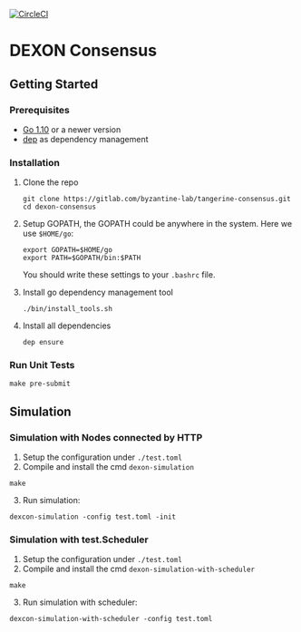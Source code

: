 [![CircleCI](https://circleci.com/gh/dexon-foundation/dexon-consensus.svg?style=svg&circle-token=faed911ec07618dfbd6868b09181aa2046b550d8)](https://circleci.com/gh/dexon-foundation/dexon-consensus)

DEXON Consensus
====================

## Getting Started
### Prerequisites

- [Go 1.10](https://golang.org/dl/) or a newer version
- [dep](https://github.com/golang/dep#installation) as dependency management

### Installation

1. Clone the repo
    ```
    git clone https://gitlab.com/byzantine-lab/tangerine-consensus.git
    cd dexon-consensus
    ```

2. Setup GOPATH, the GOPATH could be anywhere in the system. Here we use `$HOME/go`:
   ```
   export GOPATH=$HOME/go
   export PATH=$GOPATH/bin:$PATH
   ```
   You should write these settings to your `.bashrc` file.


3. Install go dependency management tool
   ```
   ./bin/install_tools.sh
   ```

4. Install all dependencies
   ```
   dep ensure
   ```

### Run Unit Tests

```
make pre-submit
```

## Simulation

### Simulation with Nodes connected by HTTP

1. Setup the configuration under `./test.toml`
2. Compile and install the cmd `dexon-simulation`

```
make
```

3. Run simulation:

```
dexcon-simulation -config test.toml -init
```

### Simulation with test.Scheduler

1. Setup the configuration under `./test.toml`
2. Compile and install the cmd `dexon-simulation-with-scheduler`

```
make
```

3. Run simulation with scheduler:

```
dexcon-simulation-with-scheduler -config test.toml
```
